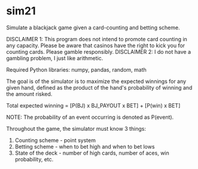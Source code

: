 # sim21

Simulate a blackjack game given a card-counting and betting scheme.

DISCLAIMER 1: This program does not intend to promote card counting in any capacity. Please be aware that casinos have the right to kick you for counting cards. Please gamble responsibly.
DISCLAIMER 2: I do not have a gambling problem, I just like arithmetic.

Required Python libraries: numpy, pandas, random, math

The goal is of the simulator is to maximize the expected winnings for any given hand, defined as the product of the hand's probability of winning and the amount risked.

Total expected winning = [P(BJ) x BJ_PAYOUT x BET] + [P(win) x BET]

NOTE: The probability of an event occurring is denoted as P(event).

Throughout the game, the simulator must know 3 things:
1) Counting scheme - point system
2) Betting scheme - when to bet high and when to bet lows
3) State of the deck - number of high cards, number of aces, win probability, etc.
